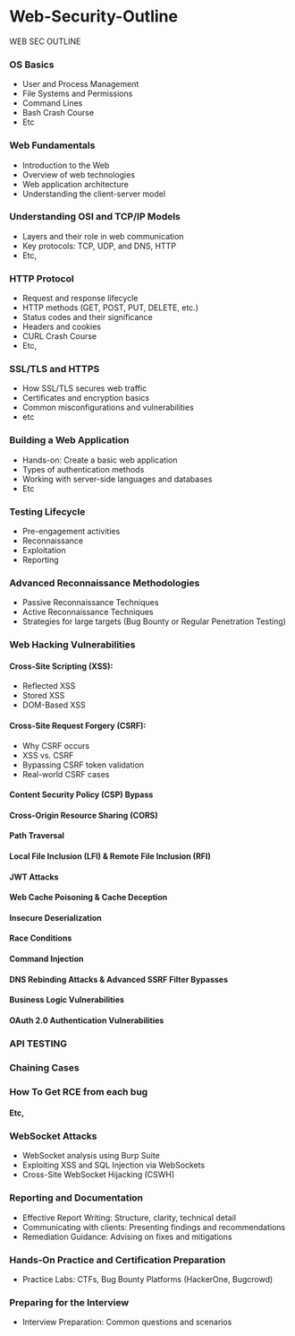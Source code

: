 # Web-Security-Outline
WEB SEC OUTLINE
### OS Basics
- User and Process Management
- File Systems and Permissions
- Command Lines
- Bash Crash Course
- Etc
### Web Fundamentals

- Introduction to the Web
- Overview of web technologies
- Web application architecture
- Understanding the client-server model

### Understanding OSI and TCP/IP Models

- Layers and their role in web communication
- Key protocols: TCP, UDP, and DNS, HTTP
- Etc,
### HTTP Protocol

- Request and response lifecycle
- HTTP methods (GET, POST, PUT, DELETE, etc.)
- Status codes and their significance
- Headers and cookies
- CURL Crash Course
- Etc,

### SSL/TLS and HTTPS

- How SSL/TLS secures web traffic
- Certificates and encryption basics
- Common misconfigurations and vulnerabilities
- etc


### Building a Web Application

- Hands-on: Create a basic web application
- Types of authentication methods
- Working with server-side languages and databases
- Etc

### Testing Lifecycle

- Pre-engagement activities
- Reconnaissance
- Exploitation
- Reporting

### Advanced Reconnaissance Methodologies

- Passive Reconnaissance Techniques
- Active Reconnaissance Techniques
- Strategies for large targets (Bug Bounty or Regular Penetration Testing)

### Web Hacking Vulnerabilities

#### Cross-Site Scripting (XSS):

- Reflected XSS
- Stored XSS
- DOM-Based XSS

#### Cross-Site Request Forgery (CSRF):

- Why CSRF occurs
- XSS vs. CSRF
- Bypassing CSRF token validation
- Real-world CSRF cases

#### Content Security Policy (CSP) Bypass

#### Cross-Origin Resource Sharing (CORS)

#### Path Traversal

#### Local File Inclusion (LFI) & Remote File Inclusion (RFI)

#### JWT Attacks

#### Web Cache Poisoning & Cache Deception

#### Insecure Deserialization

#### Race Conditions

#### Command Injection

#### DNS Rebinding Attacks & Advanced SSRF Filter Bypasses

#### Business Logic Vulnerabilities

#### OAuth 2.0 Authentication Vulnerabilities

### API TESTING 
### Chaining Cases 
### How To Get RCE from each bug  
#### Etc,

### WebSocket Attacks

- WebSocket analysis using Burp Suite
- Exploiting XSS and SQL Injection via WebSockets
- Cross-Site WebSocket Hijacking (CSWH)

### Reporting and Documentation

- Effective Report Writing: Structure, clarity, technical detail
- Communicating with clients: Presenting findings and recommendations
- Remediation Guidance: Advising on fixes and mitigations

### Hands-On Practice and Certification Preparation

- Practice Labs: CTFs, Bug Bounty Platforms (HackerOne, Bugcrowd)

### Preparing for the Interview

- Interview Preparation: Common questions and scenarios
  
